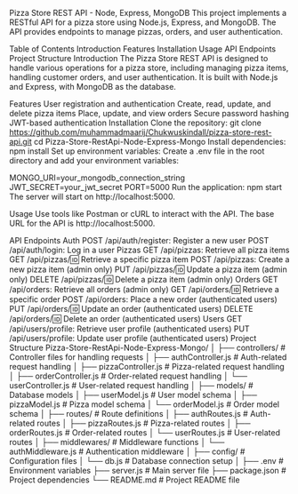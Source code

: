 Pizza Store REST API - Node, Express, MongoDB
This project implements a RESTful API for a pizza store using Node.js, Express, and MongoDB. The API provides endpoints to manage pizzas, orders, and user authentication.

Table of Contents
Introduction
Features
Installation
Usage
API Endpoints
Project Structure
Introduction
The Pizza Store REST API is designed to handle various operations for a pizza store, including managing pizza items, handling customer orders, and user authentication. It is built with Node.js and Express, with MongoDB as the database.

Features
User registration and authentication
Create, read, update, and delete pizza items
Place, update, and view orders
Secure password hashing
JWT-based authentication
Installation
Clone the repository:
git clone https://github.com/muhammadmaarij/Chukwuskindall/pizza-store-rest-api.git
cd Pizza-Store-RestApi-Node-Express-Mongo
Install dependencies:
npm install
Set up environment variables:
Create a .env file in the root directory and add your environment variables:

MONGO_URI=your_mongodb_connection_string
JWT_SECRET=your_jwt_secret
PORT=5000
Run the application:
npm start
The server will start on http://localhost:5000.

Usage
Use tools like Postman or cURL to interact with the API. The base URL for the API is http://localhost:5000.

API Endpoints
Auth
POST /api/auth/register: Register a new user
POST /api/auth/login: Log in a user
Pizzas
GET /api/pizzas: Retrieve all pizza items
GET /api/pizzas/:id: Retrieve a specific pizza item
POST /api/pizzas: Create a new pizza item (admin only)
PUT /api/pizzas/:id: Update a pizza item (admin only)
DELETE /api/pizzas/:id: Delete a pizza item (admin only)
Orders
GET /api/orders: Retrieve all orders (admin only)
GET /api/orders/:id: Retrieve a specific order
POST /api/orders: Place a new order (authenticated users)
PUT /api/orders/:id: Update an order (authenticated users)
DELETE /api/orders/:id: Delete an order (authenticated users)
Users
GET /api/users/profile: Retrieve user profile (authenticated users)
PUT /api/users/profile: Update user profile (authenticated users)
Project Structure
Pizza-Store-RestApi-Node-Express-Mongo/
│
├── controllers/             # Controller files for handling requests
│   ├── authController.js    # Auth-related request handling
│   ├── pizzaController.js   # Pizza-related request handling
│   ├── orderController.js   # Order-related request handling
│   └── userController.js    # User-related request handling
│
├── models/                  # Database models
│   ├── userModel.js         # User model schema
│   ├── pizzaModel.js        # Pizza model schema
│   └── orderModel.js        # Order model schema
│
├── routes/                  # Route definitions
│   ├── authRoutes.js        # Auth-related routes
│   ├── pizzaRoutes.js       # Pizza-related routes
│   ├── orderRoutes.js       # Order-related routes
│   └── userRoutes.js        # User-related routes
│
├── middlewares/             # Middleware functions
│   └── authMiddleware.js    # Authentication middleware
│
├── config/                  # Configuration files
│   └── db.js                # Database connection setup
│
├── .env                     # Environment variables
├── server.js                # Main server file
├── package.json             # Project dependencies
└── README.md                # Project README file
